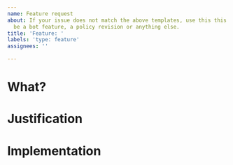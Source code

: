 ```yaml
---
name: Feature request
about: If your issue does not match the above templates, use this this. This could
  be a bot feature, a policy revision or anything else.
title: 'Feature: '
labels: 'type: feature'
assignees: ''

---
```


# What?

<!-- What is your feature, is it a new bot command, a section on our site, a policy revision or something else? -->

# Justification

<!-- Why do you think this would be a useful feature? -->

# Implementation

<!-- Talk a bit about how this is implemented if you think it is applicable. -->
